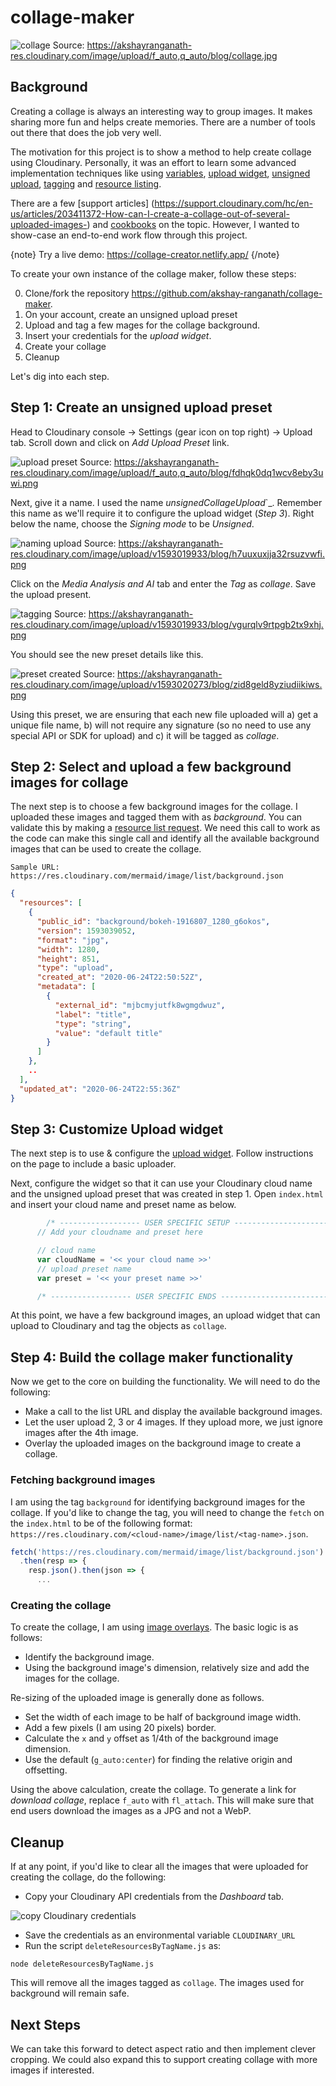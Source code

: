 # collage-maker

![collage](https://akshayranganath-res.cloudinary.com/image/upload/f_auto,q_auto/blog/collage.jpg)
Source: https://akshayranganath-res.cloudinary.com/image/upload/f_auto,q_auto/blog/collage.jpg

## Background

Creating a collage is always an interesting way to group images. It makes sharing more fun and helps create memories. There are a number of tools out there that does the job very well.

The motivation for this project is to show a method to help create collage using Cloudinary. Personally, it was an effort to learn some advanced implementation techniques like using [variables](https://cloudinary.com/documentation/user_defined_variables), [upload widget](https://cloudinary.com/documentation/upload_widget), [unsigned upload](https://cloudinary.com/documentation/ios_image_and_video_upload#unsigned_upload), [tagging](https://cloudinary.com/documentation/additional_upload_api_options#tagging_assets) and [resource listing](https://cloudinary.com/documentation/advanced_url_delivery_options#client_side_resources).

There are a few [support articles]
(https://support.cloudinary.com/hc/en-us/articles/203411372-How-can-I-create-a-collage-out-of-several-uploaded-images-) and [cookbooks](https://cloudinary.com/cookbook/generate_your_photo_collage_online) on the topic. However, I wanted to show-case an end-to-end work flow through this project.

{note}
Try a live demo: https://collage-creator.netlify.app/
{/note}

To create your own instance of the collage maker, follow these steps:

0. Clone/fork the repository https://github.com/akshay-ranganath/collage-maker.
1. On your account, create an unsigned upload preset
2. Upload and tag a few mages for the collage background.
3. Insert your credentials for the _upload widget_.
4. Create your collage
5. Cleanup

Let's dig into each step.

## Step 1: Create an unsigned upload preset

Head to Cloudinary console -> Settings (gear icon on top right) -> Upload tab. Scroll down and click on _Add Upload Preset_ link.

![upload preset](https://akshayranganath-res.cloudinary.com/image/upload/f_auto,q_auto/blog/fdhqk0dq1wcv8eby3uwi.png)
Source: https://akshayranganath-res.cloudinary.com/image/upload/f_auto,q_auto/blog/fdhqk0dq1wcv8eby3uwi.png

Next, give it a name. I used the name _unsignedCollageUpload_`_. Remember this name as we'll require it to configure the upload widget (_Step 3_). Right below the name, choose the _Signing mode_ to be _Unsigned_.

![naming upload](https://akshayranganath-res.cloudinary.com/image/upload/v1593019933/blog/h7uuxuxjja32rsuzvwfi.png)
Source: https://akshayranganath-res.cloudinary.com/image/upload/v1593019933/blog/h7uuxuxjja32rsuzvwfi.png

Click on the _Media Analysis and AI_ tab and enter the _Tag_ as _collage_. Save the upload present. 

![tagging](https://akshayranganath-res.cloudinary.com/image/upload/v1593019933/blog/vgurqlv9rtpgb2tx9xhj.png)
Source: https://akshayranganath-res.cloudinary.com/image/upload/v1593019933/blog/vgurqlv9rtpgb2tx9xhj.png

You should see the new preset details like this. 

![preset created](https://akshayranganath-res.cloudinary.com/image/upload/v1593020273/blog/zid8geld8yziudiikiws.png)
Source: https://akshayranganath-res.cloudinary.com/image/upload/v1593020273/blog/zid8geld8yziudiikiws.png

Using this preset, we are ensuring that each new file uploaded will a) get a unique file name, b) will not require any signature (so no need to use any special API or SDK for upload) and c) it will be tagged as _collage_.

## Step 2: Select and upload a few background images for collage

The next step is to choose a few background images for the collage. I uploaded these images and tagged them with as _background_. You can validate this by making a [resource list request](https://cloudinary.com/documentation/advanced_url_delivery_options#client_side_resources). We need this call to work as the code can make this single call and identify all the available background images that can be used to create the collage.

```
Sample URL: https://res.cloudinary.com/mermaid/image/list/background.json
```

```json
{
  "resources": [
    {
      "public_id": "background/bokeh-1916807_1280_g6okos",
      "version": 1593039052,
      "format": "jpg",
      "width": 1280,
      "height": 851,
      "type": "upload",
      "created_at": "2020-06-24T22:50:52Z",
      "metadata": [
        {
          "external_id": "mjbcmyjutfk8wgmgdwuz",
          "label": "title",
          "type": "string",
          "value": "default title"
        }
      ]
    },
    ..
  ],
  "updated_at": "2020-06-24T22:55:36Z"
}
```
## Step 3: Customize Upload widget

The next step is to use & configure the [upload widget](https://cloudinary.com/documentation/upload_widget). Follow instructions on the page to include a basic uploader. 

Next, configure the widget so that it can use your Cloudinary cloud name and the unsigned upload preset that was created in step 1. Open `index.html` and insert your cloud name and preset name as below.

```javascript
        /* ------------------ USER SPECIFIC SETUP --------------------------- */
      // Add your cloudname and preset here

      // cloud name
      var cloudName = '<< your cloud name >>'
      // upload preset name
      var preset = '<< your preset name >>'

      /* ------------------ USER SPECIFIC ENDS --------------------------- */
```

At this point, we have a few background images, an upload widget that can upload to Cloudinary and tag the objects as `collage`.

## Step 4: Build the collage maker functionality

Now we get to the core on building the functionality. We will need to do the following:

* Make a call to the list URL and display the available background images.
* Let the user upload 2, 3 or 4 images. If they upload more, we just ignore images after the 4th image.
* Overlay the uploaded images on the background image to create a collage.


### Fetching background images

I am using the tag `background` for identifying background images for the collage. If you'd like to change the tag, you will need to change the `fetch` on the `index.html` to be of the following format: `https://res.cloudinary.com/<cloud-name>/image/list/<tag-name>.json`.

```javascript
fetch('https://res.cloudinary.com/mermaid/image/list/background.json')
  .then(resp => {
    resp.json().then(json => {
      ...
```

### Creating the collage

To create the collage, I am using [image overlays](https://cloudinary.com/documentation/video_manipulation_and_delivery#adding_image_overlays). The basic logic is as follows:

* Identify the background image.
* Using the background image's dimension, relatively size and add the images for the collage.

Re-sizing of the uploaded image is generally done as follows. 
* Set the width of each image to be half of background image width.
* Add a few pixels (I am using 20 pixels) border.
* Calculate the `x` and `y` offset as 1/4th of the background image dimension.
* Use the default (`g_auto:center`) for finding the relative origin and offsetting.

Using the above calculation, create the collage. To generate a link for _download collage_, replace `f_auto` with `fl_attach`. This will make sure that end users download the images as a JPG and not a WebP.

## Cleanup

If at any point, if you'd like to clear all the images that were uploaded for creating the collage, do the following:

* Copy your Cloudinary API credentials from the _Dashboard_ tab.

![copy Cloudinary credentials](https://akshayranganath-res.cloudinary.com/image/upload/f_auto,q_auto/blog/ojisih8bxcxa7fh7rqf7.png)

* Save the credentials as an environmental variable `CLOUDINARY_URL`
* Run the script `deleteResourcesByTagName.js` as:
```
node deleteResourcesByTagName.js
```
This will remove all the images tagged as `collage`. The images used for background will remain safe.

## Next Steps

We can take this forward to detect aspect ratio and then implement clever cropping. We could also expand this to support creating collage with more images if interested.